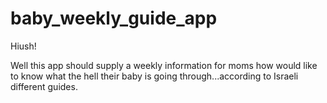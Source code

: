# baby_weekly_guide_app

Hiush!

Well this app should supply a weekly information for moms how would like to know what the hell their baby is going through...according to Israeli different guides. 

